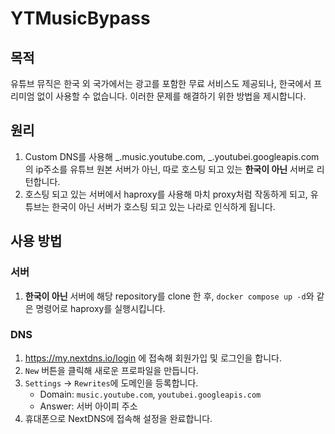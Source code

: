# YTMusicBypass

## 목적

유튜브 뮤직은 한국 외 국가에서는 광고를 포함한 무료 서비스도 제공되나, 한국에서 프리미엄 없이 사용할 수 없습니다. 이러한 문제를 해결하기 위한 방법을 제시합니다.

## 원리

1. Custom DNS를 사용해 _.music.youtube.com, _.youtubei.googleapis.com의 ip주소를 유튜브 원본 서버가 아닌, 따로 호스팅 되고 있는 **한국이 아닌** 서버로 리턴합니다.
2. 호스팅 되고 있는 서버에서 haproxy를 사용해 마치 proxy처럼 작동하게 되고, 유튜브는 한국이 아닌 서버가 호스팅 되고 있는 나라로 인식하게 됩니다.

## 사용 방법

### 서버

1. **한국이 아닌** 서버에 해당 repository를 clone 한 후, `docker compose up -d`와 같은 명령어로 haproxy를 실행시킵니다.

### DNS

1. https://my.nextdns.io/login 에 접속해 회원가입 및 로그인을 합니다.
2. `New` 버튼을 클릭해 새로운 프로파일을 만듭니다.
3. `Settings` -> `Rewrites`에 도메인을 등록합니다.
   - Domain: `music.youtube.com`, `youtubei.googleapis.com`
   - Answer: 서버 아이피 주소
4. 휴대폰으로 NextDNS에 접속해 설정을 완료합니다.
